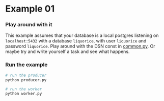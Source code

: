 # Example 01

### Play around with it

This example assumes that your database is a local postgres listening on `localhost:5432` with a database `liquorice`, with user `liquorice` and password `liquorice`. Play around with the DSN const in [common.py](common.py). Or maybe try and write yourself a task and see what happens.

### Run the example

```bash
# run the producer
python producer.py

# run the worker
python worker.py
```
